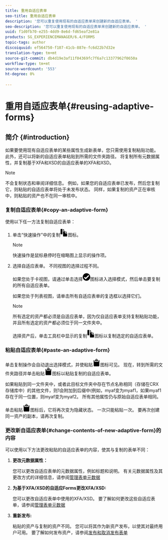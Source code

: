 ```yaml
---
title: 重用自适应表单
seo-title: 重用自适应表单
description: '您可以重复使用现有的自适应表单来创建新的自适应表单。 '
seo-description: '您可以重复使用现有的自适应表单来创建新的自适应表单。 '
uuid: f1d0fb70-e255-4dd9-8e6d-fd65eaf2e81a
products: SG_EXPERIENCEMANAGER/6.4/FORMS
topic-tags: author
discoiquuid: ef564750-f107-41cb-887e-fc6d22b7d32e
translation-type: tm+mt
source-git-commit: db4d19e3af11f04369fc7f6a7c13377962f0650a
workflow-type: tm+mt
source-wordcount: '553'
ht-degree: 0%

---
```



# 重用自适应表单{#reusing-adaptive-forms}

## 简介 {#introduction}

如果要使用现有自适应表单的某些属性生成新表单，您只需使用复制粘贴功能。 此外，还可以将新的自适应表单粘贴到所需的文件夹路径。 将复制所有元数据属性，并复制基于XFA和XSD的自适应表单的XFA和XSD。

>[!NOTE]
>
>不会复制状态和审阅详细信息。 例如，如果您的自适应表单已发布，然后您复制它，则粘贴的自适应表单将处于未发布状态。 同样，如果复制的资产正在审核中，则粘贴的资产也不在同一审核中。

### 复制自适应表单{#copy-an-adaptive-form}

使用以下任一方法复制自适应表单：

1. 单击“快速操作”中的复制![aem6forms_copy](assets/aem6forms_copy.png)图标。

   >[!NOTE]
   >
   >快速操作是鼠标悬停时在缩略图上显示的操作项。

1. 选择自适应表单。 不同视图的选择过程不同。

   如果您处于卡视图，请通过单击选择![aem6forms_check-circle](assets/aem6forms_check-circle.png)图标进入选择模式，然后单击要复制的所有自适应表单。

   如果您处于列表视图，请单击所有自适应表单的复选框以选择它们。

   >[!NOTE]
   >
   >所有选定的资产都必须是自适应表单，因为仅自适应表单支持复制粘贴功能，并且所有选定的资产都必须位于同一文件夹中。

   选择资产后，单击工具栏中显示的复制![aem6forms_copy](assets/aem6forms_copy.png)图标以复制选定的自适应表单。

### 粘贴自适应表单{#paste-an-adaptive-form}

单击复制操作会自动退出选择模式，并使粘贴![aem6forms_paste](assets/aem6forms_paste.png)图标可见。 现在，转到所需的文件夹路径并单击粘贴![aem6forms_paste](assets/aem6forms_paste.png)图标以粘贴复制的自适应表单。

如果粘贴到同一文件夹中，或者此目标文件夹中存在节点名称相同（存储在CRX存储库中）的其他文件，则1会附加到后缀中(例如，myaf变为myaf1，如果myaf1存在于同一位置，则myaf变为myaf2。 所有其他属性仍与原始自适应表单相同。

单击粘贴![aem6forms_paste](assets/aem6forms_paste.png)图标后，它将再次变为隐藏状态。 一次只能粘贴一次。 要再次创建同一资产的副本，请再次复制。

### 更改新自适应表单{#change-contents-of-new-adaptive-form}的内容

可以使用以下方法更改粘贴的自适应表单的内容，使其与复制的表单不同：

1. **更改元数据属性：**

   您可以更改自适应表单的元数据属性，例如标题和说明。 有关元数据属性及其更改方式的详细信息，请参阅[管理表单元数据](/help/forms/using/manage-form-metadata.md)

1. **为基于XFA/XSD的自适应Forms更改XFA/XSD:**

   您可以更改自适应表单中使用的XFA/XSD。 要了解如何更改这些自适应表单，请参阅[管理表单元数据](/help/forms/using/manage-form-metadata.md)

1. **重新发布:**

   粘贴的资产与复制的资产不同。 您可以将其作为新资产发布，以使其对最终用户可用。 要了解如何发布资产，请参阅[发布和取消发布表单](/help/forms/using/publishing-unpublishing-forms.md)

